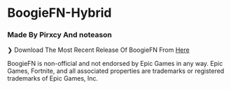 # BoogieFN-Hybrid
### Made By Pirxcy And noteason

❯ Download The Most Recent Release Of BoogieFN From [Here](https://github.com/BoogieFN/BoogieFN-Hybrid/releases)



BoogieFN is non-official and not endorsed by Epic Games in any way.
Epic Games, Fortnite, and all associated properties are trademarks or registered trademarks of Epic Games, Inc.
